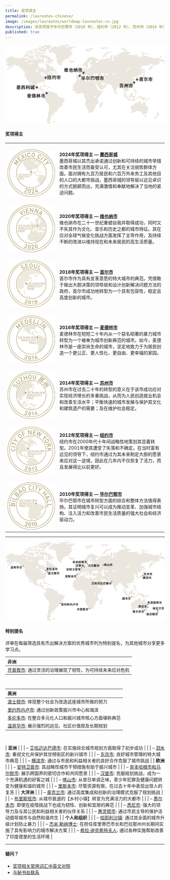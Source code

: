 ```yaml
---
title: 奖项得主
permalink: /laureates-chinese/
image: /images/laureates/worldmap-laureates-cn.jpg
description: 该奖项授予毕尔巴鄂市（2010 年）、纽约市（2012 年）、苏州市（2014 年）、麦德林市（2016 年）、首尔市（2018 年）、维也纳市（2020 年）和墨西哥城（2024年）。
published: true
---
```


![奖项得主](/images/laureates/worldmap-laureates-cn.jpg/)

#### **奖项得主**

<table style="width: 100%;" border="0" cellpadding="10">
<tbody>
<tr>
<td style="width: 150px;"><br><img src="/images/laureates/mexico-city-medal.png" alt="墨西哥城" /><br></td>
  <td><br><strong>2024年奖项得主 — <a href="/mexico-city/">墨西哥城</a></strong><br />墨西哥城以其杰出承诺通过创新和可持续的城市举措改善市民生活而备受认可，尤其在关注弱势群体方面。面对拥有九百万居民和六百万外来务工及其他目的人口的大都市挑战，墨西哥城的领导层以远见卓识的方式脱颖而出，充满激情和奉献地解决了当地的紧迫问题。</td>
</tr>
<tr>
<td style="width: 150px;"><br><img src="/images/laureates/vienna-medal.png" alt="维也纳市" /><br></td>
  <td><br><strong>2020年奖项得主 — <a href="/vienna/">维也纳市</a></strong><br />维也纳市在二十一世纪重塑自我并取得成功，同时又不失其作为文化、音乐和历史之都的城市特征。其在应对全球气候变化挑战方面发挥了主导作用，及持续不断的改进以维持现在和未来居民的高生活质量。</td>
</tr>
<tr>
<td style="width: 150px;"><br><img src="/images/laureates/seoul-medal.png" alt="首尔市" /><br></td>
  <td><br><strong>2018年奖项得主 — <a href="/seoul/">首尔市</a></strong><br />首尔市作为具有变革意愿的特大城市的典范。凭借敢于做出大胆决策的领导层和设计创新解决问题方法的政府，首尔市成功地转型为一个具有包容性，稳定且高度创新的城市。</td>
</tr>
<tr>
<td><br><img src="/images/laureates/medellin-medal.png" alt="麦德林市" /><br></td>
  <td><br><strong>2016年奖项得主 — <a href="/medellin/">麦德林市</a></strong><br />麦德林市在短短二十年内从一个惡名昭著的暴力城市转型为一个被奉为城市创新典范的城市。如今，麦德林市是一座崇尚生命的城市，坚定地致力于为居民创造一个更公正、更人性化、更自由、更幸福的家园。</td>
</tr> 
<tr>
<td><br><img src="/images/laureates/suzhou-medal.png" alt="苏州市" /><br></td>
  <td><br><strong>2014年奖项得主 — <a href="/suzhou/">苏州市</a></strong><br />苏州市在过去二十年的转型的意义在于该市成功应对实现经济增长的多重挑战，从而为人民创造就业机会和改善生活水平；平衡快速的城市发展与保护其文化和建筑遗产的需要；及在维护社会稳定。</td>
</tr> 
<tr>
<td><br><img src="/images/laureates/nyc-medal.png" alt="纽约市" /><br></td>
  <td><br><strong>2012年奖项得主 — <a href="/nyc/">纽约市</a></strong><br />纽约市在2000年代十年间战略性地策划其显着转型。2001年使其遭受了失落和不确定。在当时富有远见的领导下，纽约市通过为其未来制定大胆的愿景来应对这一逆境，因此在几年内不仅恢复了活力，而且发展得比以前更好。</td>
</tr>
<tr>
<td><br><img src="/images/laureates/bilbao-medal.png" alt="毕尔巴鄂市" /><br></td>
  <td><br><strong>2010年奖项得主 — <a href="/bilbao/">毕尔巴鄂市</a></strong><br />毕尔巴鄂市在城市转型方面的综合和整体方法值得表扬。其证明城市复兴可以成为推动变革、加强城市结构、注入活力和改善市民生活质量的强大社会和经济驱动力。</td>
</tr> 
</tbody>
</table>

---

![特别提名](/images/laureates/worldmap-special-mentions-cn.jpg/)

#### **特别提名**

评审在每届筛选具有杰出解决方案的优秀城市列为特别提名，为其他城市分享更多学习点。

| **非洲** | 
| :--- |
| [开普敦市](/cape-town/): 通过灵活的治理展现了韧性，为可持续未来应对危机 | 

<br>

| **美洲** |
| :--- |
| [波士顿市](/boston/): 体现整个社会为改造这座城市所做的努力 | 
| [里约热内卢市](/rio-de-janeiro/): 通过创新政策振兴市中心和海滨 | 
| [多伦多市](/toronto/): 在整合多元化人口和振兴城市核心方面堪称典范 | 
| [温哥华市](/vancouver/): 展示强烈的远见、社区价值观及长期规划 | 

<br>

| **亚洲** |
| | – [艾哈迈达巴德市](/ahmedabad/): 在实施综合城市规划方面取得了初步成功 | 
| | – [泗水市](/surabaya/): 重视文化并保护其甘榜街区的新兴城市 | 
| | – [东京市](/tokyo/): 良好城市管理的特大城市典范 |
| | – [横滨市](/yokohama/): 通过与市民和利益相关者的良好合作克服了城市挑战 | 
| **欧洲** |
| | – [安特卫普市](/antwerp/): 其战略性城市干预措施有助于振兴城市 |
| | – [哥本哈根市和马尔默市](/copenhagen-malmo/): 展示跨国界的密切合作和共同愿景 | 
| | – [汉堡市](/hamburg/): 克服规划挑战，成为一个充满机遇的好客之城 | 
| | – [喀山市](/kazan/): 从昔日单调乏味，青少年犯罪及健康问题转变为健康和谐的城市 |
| | – [里斯本市](/lisbon/): 尽管资源有限，在过去十年中表现出惊人的复苏 |
| **大洋洲** | 
| | – [奥克兰市](/auckland/): 通过高度集成和创新的治理模式克服了规划挑战 |
| | – [布里斯班市](/brisbane/): 从城市衰退的【乡村小镇】转变为充满活力的大都市 | 
| | – [墨尔本市](/melbourne/): 即使在疫情挑战下也成为韧性、创新和宜居的典范 |
| | – [悉尼市](/sydney/): 强大的领导力及与其公民和利益相关者的伙伴关系 |
| | – [惠灵顿市](/wellington/): 通过市民主导的保护活动倡导城市与自然和谐共生 |
| **个人和组织** | 
| | – [哈耶利沙镇](/khayelitsha/): 通过其全面的城市升级计划防止暴力 | 
| | – [杰米·勒纳博士](/jaime-lerner/): 在担任库里蒂巴市长和巴拉那州州长期间实施了具有影响力的城市解决方案 | 
| | – [希拉·迪克希特夫人](/sheila-dikshit/): 通过各种实施帮助改善了印度德里的生活环境 |  

---

#### **疑问？**

- [奖项相关常用词汇中英文对照](/glossary-chinese/)
- [与秘书处联系](/feedback-chinese/)
